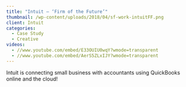 ```yaml
---
title: "Intuit – ‘Firm of the Future’"
thumbnail: /wp-content/uploads/2018/04/sf-work-intuitFF.png
client: Intuit
categories:
  - Case Study
  - Creative
videos:
  - //www.youtube.com/embed/E33OUIU0wqY?wmode=transparent
  - //www.youtube.com/embed/AerS5ZLxIJY?wmode=transparent
---
```

<p>
 Intuit is connecting small business with
                              accountants using QuickBooks online and the cloud!
</p>

